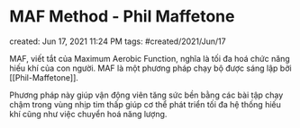 # MAF Method - Phil Maffetone

created: Jun 17, 2021 11:24 PM
tags: #created/2021/Jun/17

MAF, viết tắt của Maximum Aerobic Function, nghĩa là tối đa hoá chức năng hiếu khí của con người. MAF là một phương pháp chạy bộ được sáng lập bởi [[Phil-Maffetone]].

Phương pháp này giúp vận động viên tăng sức bền bằng các bài tập chạy chậm trong vùng nhịp tim thấp giúp cơ thể phát triển tối đa hệ thống hiếu khí cũng như việc chuyển hoá năng lượng.